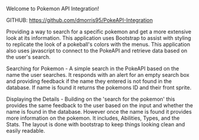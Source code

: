 Welcome to Pokemon API Integration!

GITHUB: https://github.com/dmorris95/PokeAPI-Integration

Providing a way to search for a specific pokemon and get a more extensive look at its information. This application uses Bootstrap to assist with styling to replicate the look of a pokeball's colors with the menus. This application also uses javascript to connect to the PokeAPI and retrieve data based on the user's search.

Searching for Pokemon - A simple search in the PokeAPI based on the name the user searches. It responds with an alert for an empty search box and providing feedback if the name they entered is not found in the database. If name is found it returns the pokemons ID and their front sprite.

Displaying the Details - Building on the 'search for the pokemon' this provides the same feedback to the user based on the input and whether the name is found in the database. However once the name is found it provides more information on the pokemon. It includes, Abilities, Types, and the Stats. The layout is done with bootstrap to keep things looking clean and easily readable.